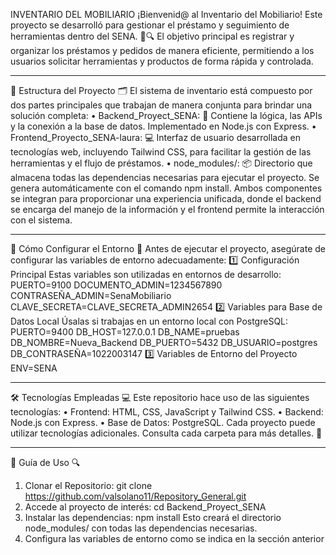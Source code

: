 INVENTARIO DEL MOBILIARIO 
¡Bienvenid@ al Inventario del Mobiliario! Este proyecto se desarrolló para gestionar el préstamo y seguimiento de herramientas dentro del SENA. 🔧🔍
El objetivo principal es registrar y organizar los préstamos y pedidos de manera eficiente, permitiendo a los usuarios solicitar herramientas y productos de forma rápida y controlada.
______________
📂 Estructura del Proyecto 🗂️
El sistema de inventario está compuesto por dos partes principales que trabajan de manera conjunta para brindar una solución completa:
•	Backend_Proyect_SENA: 🔧 Contiene la lógica, las APIs y la conexión a la base de datos. Implementado en Node.js con Express.
•	Frontend_Proyecto_SENA-laura: 💻 Interfaz de usuario desarrollada en tecnologías web, incluyendo Tailwind CSS, para facilitar la gestión de las herramientas y el flujo de préstamos.
•	node_modules/: 📦 Directorio que almacena todas las dependencias necesarias para ejecutar el proyecto. Se genera automáticamente con el comando npm install.
Ambos componentes se integran para proporcionar una experiencia unificada, donde el backend se encarga del manejo de la información y el frontend permite la interacción con el sistema.
______________
🚀 Cómo Configurar el Entorno 🔧
Antes de ejecutar el proyecto, asegúrate de configurar las variables de entorno adecuadamente:
1️⃣   Configuración Principal
Estas variables son utilizadas en entornos de desarrollo:
PUERTO=9100
DOCUMENTO_ADMIN=1234567890
CONTRASEÑA_ADMIN=SenaMobiliario
CLAVE_SECRETA=CLAVE_SECRETA_ADMIN2654
2️⃣   Variables para Base de Datos Local
Úsalas si trabajas en un entorno local con PostgreSQL:
PUERTO=9400
DB_HOST=127.0.0.1
DB_NAME=pruebas
DB_NOMBRE=Nueva_Backend
DB_PUERTO=5432
DB_USUARIO=postgres
DB_CONTRASEÑA=1022003147
3️⃣   Variables de Entorno del Proyecto
ENV=SENA
______________
🛠️ Tecnologías Empleadas 💻
Este repositorio hace uso de las siguientes tecnologías:
•	Frontend: HTML, CSS, JavaScript y Tailwind CSS.
•	Backend: Node.js con Express.
•	Base de Datos: PostgreSQL.
Cada proyecto puede utilizar tecnologías adicionales. Consulta cada carpeta para más detalles. 📁
______________
📜 Guía de Uso 🔍
1.	Clonar el Repositorio:
git clone https://github.com/valsolano11/Repository_General.git
2.	Accede al proyecto de interés:
cd Backend_Proyect_SENA
3.	Instalar las dependencias:
npm install
Esto creará el directorio node_modules/ con todas las dependencias necesarias.
4.	Configura las variables de entorno como se indica en la sección anterior
